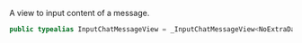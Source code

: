 
A view to input content of a message.

``` swift
public typealias InputChatMessageView = _InputChatMessageView<NoExtraData>
```
